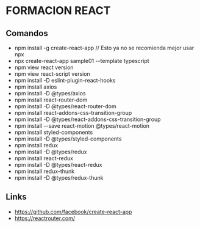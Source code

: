 # FORMACION REACT

## Comandos
* npm install -g create-react-app // Esto ya no se recomienda mejor usar npx
* npx create-react-app sample01 --template typescript
* npm view react version
* npm view react-script version
* npm install -D eslint-plugin-react-hooks
* npm install axios
* npm install -D @types/axios
* npm install react-router-dom
* npm install -D @types/react-router-dom
* npm install react-addons-css-transition-group 
* npm install -D @types/react-addons-css-transition-group
* npm install --save react-motion @types/react-motion
* npm install styled-components
* npm install -D @types/styled-components
* npm install redux
* npm install -D @types/redux
* npm install react-redux
* npm install -D @types/react-redux
* npm install redux-thunk
* npm install -D @types/redux-thunk

## Links
* https://github.com/facebook/create-react-app
* https://reactrouter.com/